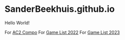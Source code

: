 # SanderBeekhuis.github.io
Hello World! 

For [AC2 Compo](/lan/ac2) 
For [Game List 2022](/lan/games2022)
For [Game List 2023](/lan/games2023)
